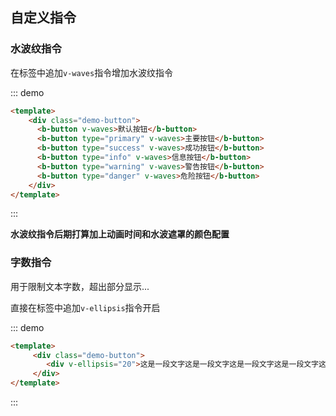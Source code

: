 ## 自定义指令

<template>
    <div style="position: absolute;top:20px;right:40px;width:200px;">
      <b-anchor>
        <b-anchor-link href="#shui-bo-wen-zhi-ling" title="水波纹指令"></b-anchor-link>
        <b-anchor-link href="#zi-shu-zhi-ling" title="字数指令"></b-anchor-link>
      </b-anchor>
    </div>
</template>

### 水波纹指令

在标签中追加`v-waves`指令增加水波纹指令

::: demo
```html
<template>
    <div class="demo-button">
      <b-button v-waves>默认按钮</b-button>
      <b-button type="primary" v-waves>主要按钮</b-button>
      <b-button type="success" v-waves>成功按钮</b-button>
      <b-button type="info" v-waves>信息按钮</b-button>
      <b-button type="warning" v-waves>警告按钮</b-button>
      <b-button type="danger" v-waves>危险按钮</b-button>
    </div>
</template>
```
:::

**水波纹指令后期打算加上动画时间和水波遮罩的颜色配置**

### 字数指令

用于限制文本字数，超出部分显示...

直接在标签中追加`v-ellipsis`指令开启

::: demo
```html
<template>
     <div class="demo-button">
        <div v-ellipsis="20">这是一段文字这是一段文字这是一段文字这是一段文字这是一段文字这是一段文字这是一段文字这是一段文字</div>
     </div>
</template>
```
:::
